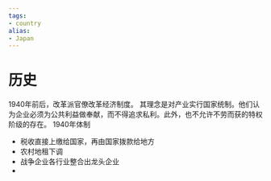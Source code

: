 ```yaml
---
tags: 
- country 
alias:
- Japan
---
```

# 历史
1940年前后，改革派官僚改革经济制度。
其理念是对产业实行国家统制。他们认为企业必须为公共利益做奉献，而不得追求私利。此外，也不允许不劳而获的特权阶级的存在。
1940年体制
- 税收直接上缴给国家，再由国家拨款给地方
- 农村地租下调
- 战争企业各行业整合出龙头企业
- 